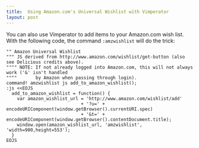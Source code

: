 ```yaml
---
title:  Using Amazon.com's Universal Wishlist with Vimperator
layout: post
---
```

You can also use Vimperator to add items to your Amazon.com wish list. With
the following code, the command `:amzwishlist` will do the trick:

    "" Amazon Universal Wishlist
    """ JS derived from http://www.amazon.com/wishlist/get-button (also see Delicious credits above).
    """" NOTE: If not already logged into Amazon.com, this will not always work ('&' isn't handled
    """"       by Amazon when passing through login).
    command! amzwishlist js add_to_amazon_wishlist();
    :js <<EOJS
      add_to_amazon_wishlist = function() {
        var amazon_wishlist_url = 'http://www.amazon.com/wishlist/add'
                                + '?u=' + encodeURIComponent(window.getBrowser().currentURI.spec)
                                + '&t=' + encodeURIComponent(window.getBrowser().contentDocument.title);
        window.open(amazon_wishlist_url, 'amzwishlist', 'width=900,height=553');
      }
    EOJS
